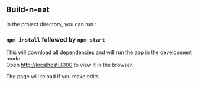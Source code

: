 ## Build-n-eat

In the project directory, you can run :

### `npm install` followed by `npm start`

This will download all dependencies and will run the app in the development mode.<br />
Open [http://localhost:3000](http://localhost:3000) to view it in the browser.

The page will reload if you make edits.<br />
